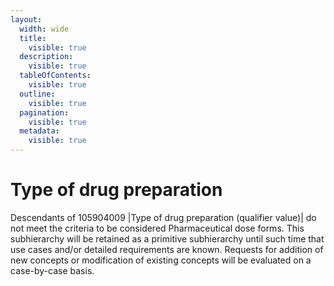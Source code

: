 ```yaml
---
layout:
  width: wide
  title:
    visible: true
  description:
    visible: true
  tableOfContents:
    visible: true
  outline:
    visible: true
  pagination:
    visible: true
  metadata:
    visible: true
---
```


# Type of drug preparation

Descendants of 105904009 |Type of drug preparation (qualifier value)| do not meet the criteria to be considered Pharmaceutical dose forms. This subhierarchy will be retained as a primitive subhierarchy until such time that use cases and/or detailed requirements are known. Requests for addition of new concepts or modification of existing concepts will be evaluated on a case-by-case basis.
